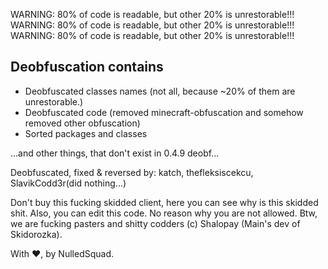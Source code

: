 WARNING: 80% of code is readable, but other 20% is unrestorable!!!
WARNING: 80% of code is readable, but other 20% is unrestorable!!!
WARNING: 80% of code is readable, but other 20% is unrestorable!!!

## Deobfuscation contains

* Deobfuscated classes names (not all, because ~20% of them are unrestorable.)
* Deobfuscated code (removed minecraft-obfuscation and somehow removed other obfuscation)
* Sorted packages and classes

...and other things, that don't exist in 0.4.9 deobf...

Deobfuscated, fixed & reversed by: katch, thefleksiscekcu, SlavikCodd3r(did nothing...)

Don't buy this fucking skidded client, here you can see why is this skidded shit.
Also, you can edit this code. No reason why you are not allowed.
Btw, we are fucking pasters and shitty codders (c) Shalopay (Main's dev of Skidorozka).


With ❤️, by NulledSquad. 

